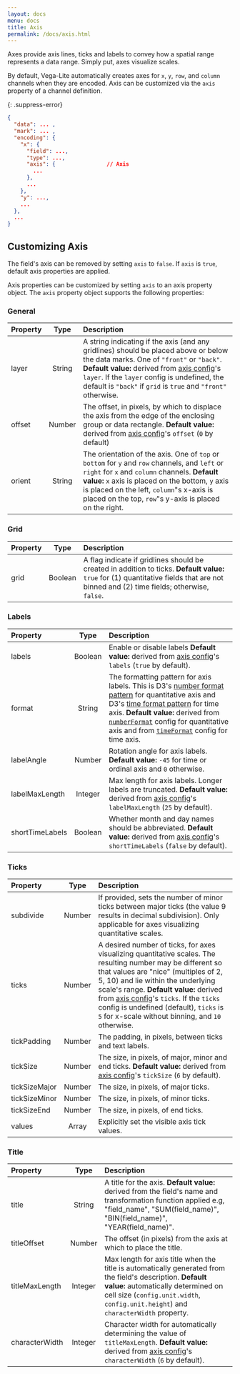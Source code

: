 ```yaml
---
layout: docs
menu: docs
title: Axis
permalink: /docs/axis.html
---
```


Axes provide axis lines, ticks and labels to convey how a spatial range represents a data range. Simply put, axes visualize scales.

By default, Vega-Lite automatically creates axes for `x`, `y`, `row`, and `column` channels when they are encoded.  Axis can be customized via the `axis` property of a channel definition.  

{: .suppress-error}
```json
{
  "data": ... ,       
  "mark": ... ,       
  "encoding": {     
    "x": {
      "field": ...,
      "type": ...,
      "axis": {                // Axis
        ...
      },
      ...
    },
    "y": ...,
    ...
  },
  ...
}
```

## Customizing Axis

The field's axis can be removed by setting `axis` to `false`.  If `axis` is `true`, default axis properties are applied.

Axis properties can be customized by setting `axis` to an axis property object.
The `axis` property object supports the following properties:

<!--TODO: add default behavior for each property -->

### General

| Property      | Type          | Description    |
| :------------ |:-------------:| :------------- |
| layer         | String        | A string indicating if the axis (and any gridlines) should be placed above or below the data marks. One of `"front"` or `"back"`. <span class="note-line">__Default value:__ derived from  [axis config](config.html#facet-scale-config)'s `layer`.  If the `layer` config is undefined, the default is `"back"` if `grid` is `true` and `"front"` otherwise.  </span> |
| offset        | Number | The offset, in pixels, by which to displace the axis from the edge of the enclosing group or data rectangle.  <span class="note-line">__Default value:__ derived from  [axis config](config.html#facet-scale-config)'s `offset` (`0` by default)</span>|
| orient        | String        | The orientation of the axis. One of `top` or `bottom` for `y` and `row` channels, and `left` or `right` for `x` and `column` channels.  <span class="note-line">__Default value:__ `x` axis is placed on the bottom, `y` axis is placed on the left, `column`"s x-axis is placed on the top, `row`"s y-axis is placed on the right. </span> |

### Grid

| Property      | Type          | Description    |
| :------------ |:-------------:| :------------- |
| grid          | Boolean       | A flag indicate if gridlines should be created in addition to ticks.  <span class="note-line">__Default value:__  `true` for (1) quantitative fields that are not binned and (2) time fields;  otherwise, `false`.</span> |


### Labels

| Property      | Type          | Description    |
| :------------ |:-------------:| :------------- |
| labels        | Boolean       | Enable or disable labels <span class="note-line">__Default value:__  derived from [axis config](config.html#axis-config)'s `labels` (`true` by default). </span> |
| format        | String        | The formatting pattern for axis labels. This is D3's [number format pattern](https://github.com/mbostock/d3/wiki/Formatting) for quantitative axis and D3's [time format pattern](https://github.com/mbostock/d3/wiki/Time-Formatting) for time axis.  <span class="note-line">__Default value:__  derived from [`numberFormat`](config.html#format) config for quantitative axis and from [`timeFormat`](config.html#format) config for time axis.</span>|
| labelAngle    | Number        | Rotation angle for axis labels. <span class="note-line">__Default value:__ `-45` for time or ordinal axis and `0` otherwise.</span> |
| labelMaxLength  | Integer       | Max length for axis labels. Longer labels are truncated. <span class="note-line">__Default value:__  derived from  [axis config](config.html#axis-config)'s `labelMaxLength` (`25` by default). </span> |
| shortTimeLabels | Boolean       | Whether month and day names should be abbreviated.  <span class="note-line">__Default value:__  derived from [axis config](config.html#axis-config)'s `shortTimeLabels` (`false` by default). </span> |

### Ticks

| Property      | Type          | Description    |
| :------------ |:-------------:| :------------- |
| subdivide     | Number        | If provided, sets the number of minor ticks between major ticks (the value 9 results in decimal subdivision). Only applicable for axes visualizing quantitative scales.|
| ticks         | Number        | A desired number of ticks, for axes visualizing quantitative scales. The resulting number may be different so that values are "nice" (multiples of 2, 5, 10) and lie within the underlying scale's range.  <span class="note-line">__Default value:__  derived from [axis config](config.html#axis-config)'s `ticks`.  If the `ticks` config is undefined (default),  `ticks` is `5` for x-scale without binning, and `10` otherwise.</span>  |
| tickPadding   | Number        | The padding, in pixels, between ticks and text labels.|
| tickSize      | Number        | The size, in pixels, of major, minor and end ticks. <span class="note-line">__Default value:__  derived from [axis config](config.html#axis-config)'s `tickSize` (`6` by default). </span>|
| tickSizeMajor | Number        | The size, in pixels, of major ticks.|
| tickSizeMinor | Number        | The size, in pixels, of minor ticks.|
| tickSizeEnd   | Number        | The size, in pixels, of end ticks.|
| values        | Array         | Explicitly set the visible axis tick values.|

### Title

| Property      | Type          | Description    |
| :------------ |:-------------:| :------------- |
| title         | String        | A title for the axis. <span class="note-line">__Default value:__  derived from the field's name and transformation function applied e.g, "field_name", "SUM(field_name)", "BIN(field_name)", "YEAR(field_name)".</span> |
| titleOffset   | Number        | The offset (in pixels) from the axis at which to place the title.|
| titleMaxLength  | Integer     | Max length for axis title when the title is automatically generated from the field\'s description. <span class="note-line">__Default value:__  automatically determined on cell size (`config.unit.width`, `config.unit.height`) and `characterWidth` property.</span> |
| characterWidth  | Integer       | Character width for automatically determining the value of `titleMaxLength`. <span class="note-line">__Default value:__  derived from [axis config](config.html#axis-config)'s `characterWidth` (`6` by default). </span> |
